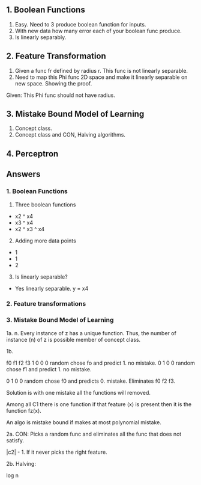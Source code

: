 ## 1. Boolean Functions

1. Easy. Need to 3 produce boolean function for inputs.
2. With new data how many error each of your boolean func produce.
3. Is linearly separably.

## 2. Feature Transformation

1. Given a func fr defined by radius r. This func is not linearly separable.
2. Need to map this Phi func 2D space and make it linearly separable on new space. Showing the proof.

Given: This Phi func should not have radius.

## 3. Mistake Bound Model of Learning

1. Concept class.
2. Concept class and CON, Halving algorithms.

## 4. Perceptron

## Answers

### 1. Boolean Functions

1. Three boolean functions

- x2 ^ x4
- x3 ^ x4
- x2 ^ x3 ^ x4

2. Adding more data points

- 1
- 1
- 2

3. Is linearly separable?

- Yes linearly separable. y = x4

### 2. Feature transformations

### 3. Mistake Bound Model of Learning

1a. n. Every instance of z has a unique function. Thus, the number of instance (n) of z is possible member of concept class.

1b.

f0 f1 f2 f3
1 0 0 0
random chose fo and predict 1. no mistake.
0 1 0 0
random chose f1 and predict 1. no mistake.

0 1 0 0
random chose f0 and predicts 0. mistake. Eliminates f0 f2 f3.

Solution is with one mistake all the functions will removed.

Among all C1 there is one function if that feature (x) is present then it is the function fz(x).

An algo is mistake bound if makes at most polynomial mistake.

2a. CON: Picks a random func and eliminates all the func that does not satisfy.

|c2| - 1. If it never picks the right feature.

2b. Halving:

log n

